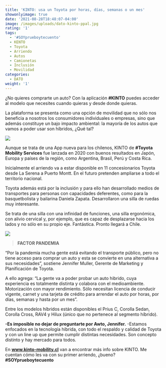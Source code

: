 ```yaml
---
title: 'KINTO: usa un Toyota por horas, días, semanas o un mes'
showonlyimage: true
date: '2021-08-28T18:48:07-04:00'
image: /images/uploads/dato-kinto-ppal.jpg
rating: '1'
tags:
  - '#SOYprueboytecuento'
  - KENTO
  - Toyota
  - Arriendo
  - Autos
  - Camionetas
  - Inclusión
  - Movilidad
categories:
  - DATO
weight: '1'
---
```

¿No quieres comprarte un auto? Con la aplicación **\#KINTO** puedes acceder al modelo que necesites cuando quieras y desde donde quieras.

<!--more-->

La plataforma se presenta como una opción de movilidad que no sólo nos beneficia a nosotros los consumidores individuales o empresas, sino que además constituye un bajo impacto ambiental: la mayoría de los autos que vamos a poder usar son híbridos, ¿Qué tal?

![](/images/uploads/dato-kinto-ppal.jpg)

Aunque se trata de una App nueva para los chilenos, KINTO de **\#Toyota** **Mobility Services** fue lanzada en 2020 con buenos resultados en Japón, Europa y países de la región, como Argentina, Brasil, Perú y Costa Rica.

Inicialmente el arriendo va a estar disponible en 11 concesionarios Toyota desde La Serena a Puerto Montt. En el futuro pretenden ampliarse a todo el territorio nacional.

Toyota además está por la inclusión y para ello han desarrollado medios de transportes para personas con capacidades deferentes, como para la basquetbolista y bailarina Daniela Zapata. Desarrollaron una silla de ruedas muy interesante. 

Se trata de una silla con una infinidad de funciones, una silla ergonómica, con alivio cervical y, por ejemplo, que es capaz de desplazarse hacia los lados y no sólo en su propio eje. Fantástica. Pronto llegará a Chile.

![](/images/uploads/dato-kinto-2.jpg)

> **FACTOR PANDEMIA**

“Por la pandemia mucha gente está evitando el transporte público, pero no tiene acceso para comprar un auto y esta se convierte en una alternativa a sus necesidades”, sostiene Jennifer Muller, Gerente de Marketing y Planificación de Toyota. 

A ello agrega: “La gente va a poder probar un auto hibrido, cuya experiencia es totalmente distinta y colabora con el medioambiente. Motorización con mayor rendimiento. Sólo necesitan licencia de conducir vigente, carnet y una tarjeta de crédito para arrendar el auto por horas, por días, semanas y hasta por un mes”. 

Entre los modelos híbridos están disponibles el Prius C, Corolla Sedan, Corolla Cross, RAV4 y Hilux (único que no pertenece al segmento híbrido).

**\-Es imposible no dejar de preguntarte por Awto, Jennifer.**
-Estamos enfocados en la tecnología híbrida, con todo el respaldo y calidad de Toyota y con un line up que permite cumplir distintas necesidades. Son concepto distinto y hay mercado para todos.

En **www.kinto-mobility.cl** van a encontrar más info sobre KINTO. Me cuentan cómo les va con su primer arriendo, ¿bueno? **\#SOYprueboytecuento**
